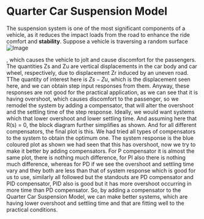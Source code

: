 # Quarter Car Suspension Model

The suspension system is one of the most significant components of a vehicle, as it reduces the impact loads from the road to enhance the ride comfort and **stability**. Suppose a vehicle is traversing a random surface![Image](https://user-images.githubusercontent.com/119739544/216402226-0002416a-51bd-4531-b963-8fa474108676.jpg)

, which causes the vehicle to jolt and cause discomfort for the passengers. The quantities Zs and Zu are vertical displacements in the car body and car wheel, respectively, due to displacement Zr induced by an uneven road. TThe quantity of interest here is $Zs-Zu$, which is the displacement seen here, and we can obtain step input responses from them. Anyway, these responses are not good for the practical application, as we can see that it is having overshoot, which causes discomfort to the passenger, so we remodel the system by adding a compensator, that will alter the overshoot and the settling time of the step response. Ideally, we would want systems which that lower overshoot and lower settling time. And assuming here that R(s) = 0, the block diagram further simplifies as shown. And for all different compensators, the final plot is this. We had tried all types of compensators to the system to obtain the optimum one. The system response is the blue coloured plot as shown we had seen that this has overshoot, now we try to make it better by adding compensators. For P compensator it is almost the same plot, there is nothing much difference, for PI also there is nothing much difference, whereas for PD if we see the overshoot and settling time vary and they both are less than that of system response which is good for us to use, similarly all followed but the standouts are PD compensator and PID compensator, PID also is good but it has more overshoot occurring in more time than PD compensator. So, by adding a compensator to the Quarter Car Suspension Model, we can make better systems, which are having lower overshoot and settling time and that are fitting well to the practical conditions.
